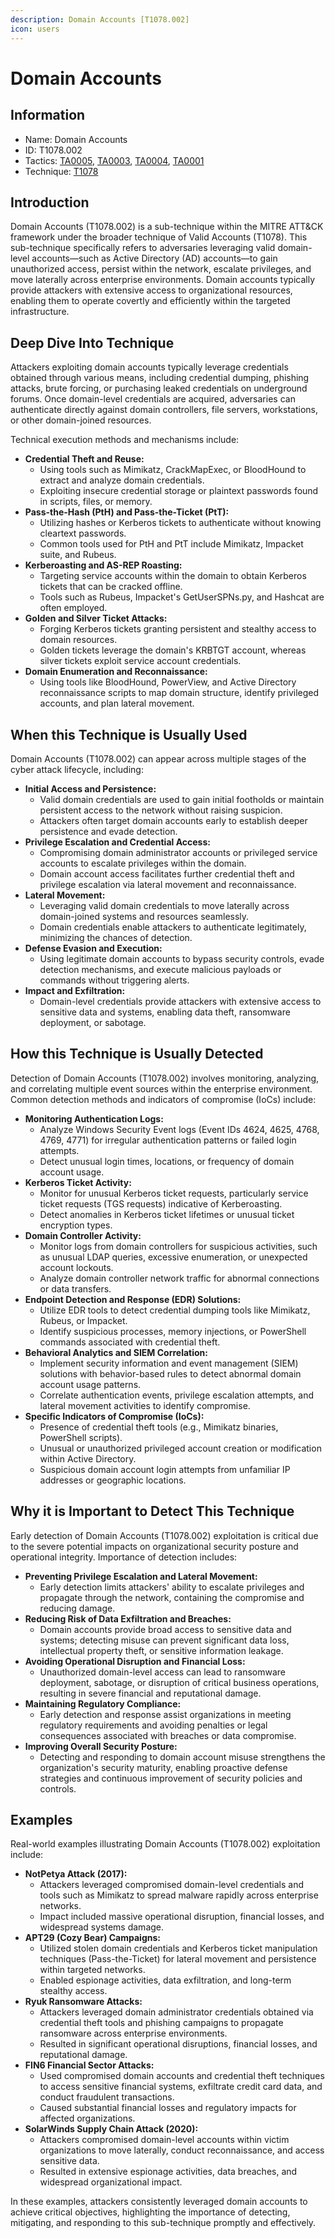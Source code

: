 ```yaml
---
description: Domain Accounts [T1078.002]
icon: users
---
```


# Domain Accounts

## Information

* Name: Domain Accounts
* ID: T1078.002
* Tactics: [TA0005](../../ta0005/), [TA0003](../../ta0003/), [TA0004](../), [TA0001](../../ta0001/)
* Technique: [T1078](./)

## Introduction

Domain Accounts (T1078.002) is a sub-technique within the MITRE ATT\&CK framework under the broader technique of Valid Accounts (T1078). This sub-technique specifically refers to adversaries leveraging valid domain-level accounts—such as Active Directory (AD) accounts—to gain unauthorized access, persist within the network, escalate privileges, and move laterally across enterprise environments. Domain accounts typically provide attackers with extensive access to organizational resources, enabling them to operate covertly and efficiently within the targeted infrastructure.

## Deep Dive Into Technique

Attackers exploiting domain accounts typically leverage credentials obtained through various means, including credential dumping, phishing attacks, brute forcing, or purchasing leaked credentials on underground forums. Once domain-level credentials are acquired, adversaries can authenticate directly against domain controllers, file servers, workstations, or other domain-joined resources.

Technical execution methods and mechanisms include:

* **Credential Theft and Reuse:**
  * Using tools such as Mimikatz, CrackMapExec, or BloodHound to extract and analyze domain credentials.
  * Exploiting insecure credential storage or plaintext passwords found in scripts, files, or memory.
* **Pass-the-Hash (PtH) and Pass-the-Ticket (PtT):**
  * Utilizing hashes or Kerberos tickets to authenticate without knowing cleartext passwords.
  * Common tools used for PtH and PtT include Mimikatz, Impacket suite, and Rubeus.
* **Kerberoasting and AS-REP Roasting:**
  * Targeting service accounts within the domain to obtain Kerberos tickets that can be cracked offline.
  * Tools such as Rubeus, Impacket's GetUserSPNs.py, and Hashcat are often employed.
* **Golden and Silver Ticket Attacks:**
  * Forging Kerberos tickets granting persistent and stealthy access to domain resources.
  * Golden tickets leverage the domain's KRBTGT account, whereas silver tickets exploit service account credentials.
* **Domain Enumeration and Reconnaissance:**
  * Using tools like BloodHound, PowerView, and Active Directory reconnaissance scripts to map domain structure, identify privileged accounts, and plan lateral movement.

## When this Technique is Usually Used

Domain Accounts (T1078.002) can appear across multiple stages of the cyber attack lifecycle, including:

* **Initial Access and Persistence:**
  * Valid domain credentials are used to gain initial footholds or maintain persistent access to the network without raising suspicion.
  * Attackers often target domain accounts early to establish deeper persistence and evade detection.
* **Privilege Escalation and Credential Access:**
  * Compromising domain administrator accounts or privileged service accounts to escalate privileges within the domain.
  * Domain account access facilitates further credential theft and privilege escalation via lateral movement and reconnaissance.
* **Lateral Movement:**
  * Leveraging valid domain credentials to move laterally across domain-joined systems and resources seamlessly.
  * Domain credentials enable attackers to authenticate legitimately, minimizing the chances of detection.
* **Defense Evasion and Execution:**
  * Using legitimate domain accounts to bypass security controls, evade detection mechanisms, and execute malicious payloads or commands without triggering alerts.
* **Impact and Exfiltration:**
  * Domain-level credentials provide attackers with extensive access to sensitive data and systems, enabling data theft, ransomware deployment, or sabotage.

## How this Technique is Usually Detected

Detection of Domain Accounts (T1078.002) involves monitoring, analyzing, and correlating multiple event sources within the enterprise environment. Common detection methods and indicators of compromise (IoCs) include:

* **Monitoring Authentication Logs:**
  * Analyze Windows Security Event logs (Event IDs 4624, 4625, 4768, 4769, 4771) for irregular authentication patterns or failed login attempts.
  * Detect unusual login times, locations, or frequency of domain account usage.
* **Kerberos Ticket Activity:**
  * Monitor for unusual Kerberos ticket requests, particularly service ticket requests (TGS requests) indicative of Kerberoasting.
  * Detect anomalies in Kerberos ticket lifetimes or unusual ticket encryption types.
* **Domain Controller Activity:**
  * Monitor logs from domain controllers for suspicious activities, such as unusual LDAP queries, excessive enumeration, or unexpected account lockouts.
  * Analyze domain controller network traffic for abnormal connections or data transfers.
* **Endpoint Detection and Response (EDR) Solutions:**
  * Utilize EDR tools to detect credential dumping tools like Mimikatz, Rubeus, or Impacket.
  * Identify suspicious processes, memory injections, or PowerShell commands associated with credential theft.
* **Behavioral Analytics and SIEM Correlation:**
  * Implement security information and event management (SIEM) solutions with behavior-based rules to detect abnormal domain account usage patterns.
  * Correlate authentication events, privilege escalation attempts, and lateral movement activities to identify compromise.
* **Specific Indicators of Compromise (IoCs):**
  * Presence of credential theft tools (e.g., Mimikatz binaries, PowerShell scripts).
  * Unusual or unauthorized privileged account creation or modification within Active Directory.
  * Suspicious domain account login attempts from unfamiliar IP addresses or geographic locations.

## Why it is Important to Detect This Technique

Early detection of Domain Accounts (T1078.002) exploitation is critical due to the severe potential impacts on organizational security posture and operational integrity. Importance of detection includes:

* **Preventing Privilege Escalation and Lateral Movement:**
  * Early detection limits attackers' ability to escalate privileges and propagate through the network, containing the compromise and reducing damage.
* **Reducing Risk of Data Exfiltration and Breaches:**
  * Domain accounts provide broad access to sensitive data and systems; detecting misuse can prevent significant data loss, intellectual property theft, or sensitive information leakage.
* **Avoiding Operational Disruption and Financial Loss:**
  * Unauthorized domain-level access can lead to ransomware deployment, sabotage, or disruption of critical business operations, resulting in severe financial and reputational damage.
* **Maintaining Regulatory Compliance:**
  * Early detection and response assist organizations in meeting regulatory requirements and avoiding penalties or legal consequences associated with breaches or data compromise.
* **Improving Overall Security Posture:**
  * Detecting and responding to domain account misuse strengthens the organization's security maturity, enabling proactive defense strategies and continuous improvement of security policies and controls.

## Examples

Real-world examples illustrating Domain Accounts (T1078.002) exploitation include:

* **NotPetya Attack (2017):**
  * Attackers leveraged compromised domain-level credentials and tools such as Mimikatz to spread malware rapidly across enterprise networks.
  * Impact included massive operational disruption, financial losses, and widespread systems damage.
* **APT29 (Cozy Bear) Campaigns:**
  * Utilized stolen domain credentials and Kerberos ticket manipulation techniques (Pass-the-Ticket) for lateral movement and persistence within targeted networks.
  * Enabled espionage activities, data exfiltration, and long-term stealthy access.
* **Ryuk Ransomware Attacks:**
  * Attackers leveraged domain administrator credentials obtained via credential theft tools and phishing campaigns to propagate ransomware across enterprise environments.
  * Resulted in significant operational disruptions, financial losses, and reputational damage.
* **FIN6 Financial Sector Attacks:**
  * Used compromised domain accounts and credential theft techniques to access sensitive financial systems, exfiltrate credit card data, and conduct fraudulent transactions.
  * Caused substantial financial losses and regulatory impacts for affected organizations.
* **SolarWinds Supply Chain Attack (2020):**
  * Attackers compromised domain-level accounts within victim organizations to move laterally, conduct reconnaissance, and access sensitive data.
  * Resulted in extensive espionage activities, data breaches, and widespread organizational impact.

In these examples, attackers consistently leveraged domain accounts to achieve critical objectives, highlighting the importance of detecting, mitigating, and responding to this sub-technique promptly and effectively.
